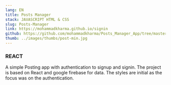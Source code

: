 ```yaml
---
lang: EN
title: Posts Manager
stack: JAVASCRIPT HTML & CSS
slug: Posts-Manager
link: https://mohammadkharma.github.io/signin
github: https://github.com/mohammadkharma/Posts_Manager_App/tree/master/posts-manager
thumb: ../images/thumbs/post-min.jpg
---
```


### REACT

A simple Posting app with authentication to signup and signin. The project is based on React and google firebase for data. The styles are initial as the focus was on the authentication.
